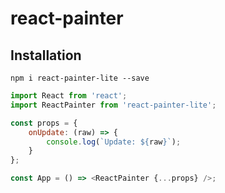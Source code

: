 react-painter
===========================

## Installation

`npm i react-painter-lite --save`

```js
import React from 'react';
import ReactPainter from 'react-painter-lite';

const props = {
    onUpdate: (raw) => {
        console.log(`Update: ${raw}`);
    }
};

const App = () => <ReactPainter {...props} />;
```
